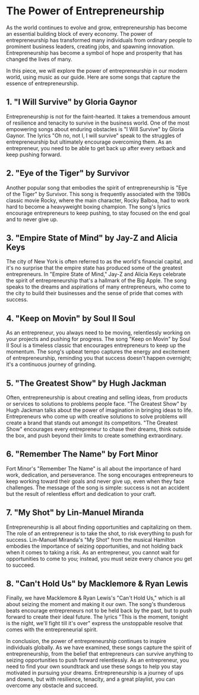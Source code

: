 # The Power of Entrepreneurship

As the world continues to evolve and grow, entrepreneurship has become an essential building block of every economy. The power of entrepreneurship has transformed many individuals from ordinary people to prominent business leaders, creating jobs, and spawning innovation. Entrepreneurship has become a symbol of hope and prosperity that has changed the lives of many.

In this piece, we will explore the power of entrepreneurship in our modern world, using music as our guide. Here are some songs that capture the essence of entrepreneurship.

## 1. "I Will Survive" by Gloria Gaynor

Entrepreneurship is not for the faint-hearted. It takes a tremendous amount of resilience and tenacity to survive in the business world. One of the most empowering songs about enduring obstacles is "I Will Survive" by Gloria Gaynor. The lyrics "Oh no, not I, I will survive" speak to the struggles of entrepreneurship but ultimately encourage overcoming them. As an entrepreneur, you need to be able to get back up after every setback and keep pushing forward. 

## 2. "Eye of the Tiger" by Survivor

Another popular song that embodies the spirit of entrepreneurship is "Eye of the Tiger" by Survivor. This song is frequently associated with the 1980s classic movie Rocky, where the main character, Rocky Balboa, had to work hard to become a heavyweight boxing champion. The song's lyrics encourage entrepreneurs to keep pushing, to stay focused on the end goal and to never give up. 

## 3. "Empire State of Mind" by Jay-Z and Alicia Keys

The city of New York is often referred to as the world's financial capital, and it's no surprise that the empire state has produced some of the greatest entrepreneurs. In "Empire State of Mind," Jay-Z and Alicia Keys celebrate the spirit of entrepreneurship that's a hallmark of the Big Apple. The song speaks to the dreams and aspirations of many entrepreneurs, who come to the city to build their businesses and the sense of pride that comes with success.

## 4. "Keep on Movin" by Soul II Soul

As an entrepreneur, you always need to be moving, relentlessly working on your projects and pushing for progress. The song "Keep on Movin" by Soul II Soul is a timeless classic that encourages entrepreneurs to keep up the momentum. The song's upbeat tempo captures the energy and excitement of entrepreneurship, reminding you that success doesn't happen overnight; it's a continuous journey of grinding.

## 5. "The Greatest Show" by Hugh Jackman

Often, entrepreneurship is about creating and selling ideas, from products or services to solutions to problems people face. "The Greatest Show" by Hugh Jackman talks about the power of imagination in bringing ideas to life. Entrepreneurs who come up with creative solutions to solve problems will create a brand that stands out amongst its competitors. "The Greatest Show" encourages every entrepreneur to chase their dreams, think outside the box, and push beyond their limits to create something extraordinary.

## 6. "Remember The Name" by Fort Minor

Fort Minor's "Remember The Name" is all about the importance of hard work, dedication, and perseverance. The song encourages entrepreneurs to keep working toward their goals and never give up, even when they face challenges. The message of the song is simple: success is not an accident but the result of relentless effort and dedication to your craft.

## 7. "My Shot" by Lin-Manuel Miranda

Entrepreneurship is all about finding opportunities and capitalizing on them. The role of an entrepreneur is to take the shot, to risk everything to push for success. Lin-Manuel Miranda's "My Shot" from the musical Hamilton embodies the importance of seizing opportunities, and not holding back when it comes to taking a risk. As an entrepreneur, you cannot wait for opportunities to come to you; instead, you must seize every chance you get to succeed.

## 8. "Can't Hold Us" by Macklemore & Ryan Lewis

Finally, we have Macklemore & Ryan Lewis's "Can't Hold Us," which is all about seizing the moment and making it our own. The song's thunderous beats encourage entrepreneurs not to be held back by the past, but to push forward to create their ideal future. The lyrics "This is the moment, tonight is the night, we'll fight till it's over" express the unstoppable resolve that comes with the entrepreneurial spirit.

In conclusion, the power of entrepreneurship continues to inspire individuals globally. As we have examined, these songs capture the spirit of entrepreneurship, from the belief that entrepreneurs can survive anything to seizing opportunities to push forward relentlessly. As an entrepreneur, you need to find your own soundtrack and use these songs to help you stay motivated in pursuing your dreams. Entrepreneurship is a journey of ups and downs, but with resilience, tenacity, and a great playlist, you can overcome any obstacle and succeed.